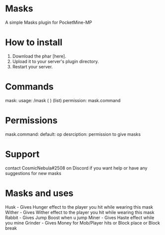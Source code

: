 # Masks
A simple Masks plugin for PocketMine-MP

# How to install

1. Download the phar [here].
2. Upload it to your server's plugin directory.
3. Restart your server.

# Commands
mask: 
  usage: /mask (<mask> <player>) (list)
  permission: mask.command
  
# Permissions
mask.command:
  default: op
  desrciption: permission to give masks
  
# Support
contact CosmicNebula#2508 on Discord if you want help or have any suggestions for new masks

# Masks and uses
Husk - Gives Hunger effect to the player you hit while wearing this mask 
Wither - Gives Wither effect to the player you hit while wearing this mask
Rabbit - Gives Jump Boost when u jump
Miner - Gives Haste effect while you mine
Grinder - Gives Money for Mob/Player hits or Block place or Block break
